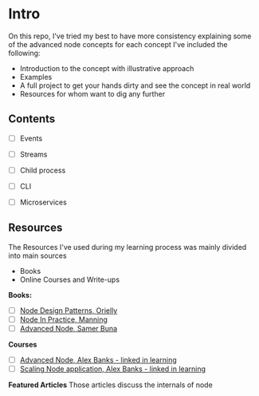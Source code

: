 # Intro

On this repo, I've tried my best to have more consistency explaining some of the advanced node concepts
for each concept I've included the following:

- Introduction to the concept with illustrative approach
- Examples
- A full project to get your hands dirty and see the concept in real world
- Resources for whom want to dig any further

## Contents

- [ ] Events
- [ ] Streams
- [ ] Child process
- [ ] CLI
- [ ] Microservices


## Resources

The Resources I've used during my learning process was mainly divided into main sources

- Books
- Online Courses and Write-ups

**Books:**

- [ ] <a href="https://www.oreilly.com/library/view/nodejs-design-patterns/9781839214110/">Node Design Patterns, Orielly</a>
- [ ] <a href="https://www.manning.com/books/node-js-in-practice">Node In Practice, Manning</a>
- [ ] <a href="https://jscomplete.com/learn/node-beyond-basics">Advanced Node, Samer Buna</a>

**Courses**

- [ ] <a href="https://www.linkedin.com/learning/node-js-microservices">Advanced Node, Alex Banks - linked in learning</a>
- [ ] <a href="https://www.linkedin.com/learning/advanced-node-js-scaling-applications">Scaling Node application, Alex Banks - linked in learning</a>

**Featured Articles**
Those articles discuss the internals of node

